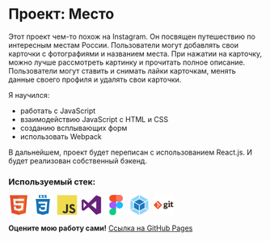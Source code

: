 # Проект: Место

Этот проект чем-то похож на Instagram. Он посвящен путешествию по интересным местам России. Пользователи могут добавлять свои карточки с фотографиями и названием места. При нажатии на карточку, можно лучше рассмотреть картинку и прочитать полное описание. Пользователи могут ставить и снимать лайки карточкам, менять данные своего профиля и удалять свои карточки.

Я научился:
* работать с JavaScript
* взаимодействию JavaScript с HTML и CSS
* созданию всплывающих форм
* использовать Webpack

В дальнейшем, проект будет переписан с использованием React.js. И будет реализован собственный бэкенд.

### Используемый стек:
<div>
  <img src="https://github.com/devicons/devicon/blob/master/icons/html5/html5-original.svg" title="HTML5" alt="HTML" width="40" height="40"/>&nbsp;
  <img src="https://github.com/devicons/devicon/blob/master/icons/css3/css3-plain-wordmark.svg"  title="CSS3" alt="CSS" width="40" height="40"/>&nbsp;
  <img src="https://github.com/devicons/devicon/blob/master/icons/javascript/javascript-original.svg" title="JavaScript" alt="JavaScript" width="40" height="40"/>&nbsp;
  <img src="https://github.com/devicons/devicon/blob/master/icons/visualstudio/visualstudio-plain.svg" title="VisualStudio" **alt="VisualStudio" width="40" height="40"/>&nbsp;
  <img src="https://github.com/devicons/devicon/blob/master/icons/figma/figma-original.svg" title="Figma" **alt="Figma" width="40" height="40"/>&nbsp;
  <img src="https://github.com/devicons/devicon/blob/master/icons/webpack/webpack-original.svg" title="Webpack" **alt="Webpack" width="40" height="40"/>&nbsp;
  <img src="https://github.com/devicons/devicon/blob/master/icons/git/git-original-wordmark.svg" title="Git" **alt="Git" width="40" height="40"/>
</div>

**Оцените мою работу сами!**
[Ссылка на GitHub Pages](https://zeddybig.github.io/mesto/)
